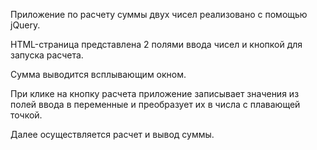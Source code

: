 Приложение по расчету суммы двух чисел реализовано с помощью jQuery.

HTML-страница представлена 2 полями ввода чисел и кнопкой для запуска расчета.

Сумма выводится всплывающим окном.

При клике на кнопку расчета приложение записывает значения из полей ввода в переменные и преобразует их в числа с плавающей точкой.

Далее осуществляется расчет и вывод суммы.

